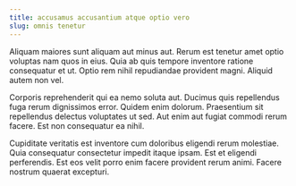 ```yaml
---
title: accusamus accusantium atque optio vero
slug: omnis tenetur
---
```


Aliquam maiores sunt aliquam aut minus aut. Rerum est tenetur amet optio voluptas nam quos in eius. Quia ab quis tempore inventore ratione consequatur et ut. Optio rem nihil repudiandae provident magni. Aliquid autem non vel.

Corporis reprehenderit qui ea nemo soluta aut. Ducimus quis repellendus fuga rerum dignissimos error. Quidem enim dolorum. Praesentium sit repellendus delectus voluptates ut sed. Aut enim aut fugiat commodi rerum facere. Est non consequatur ea nihil.

Cupiditate veritatis est inventore cum doloribus eligendi rerum molestiae. Quia consequatur consectetur impedit itaque ipsam. Est et eligendi perferendis. Est eos velit porro enim facere provident rerum animi. Facere nostrum quaerat excepturi.
